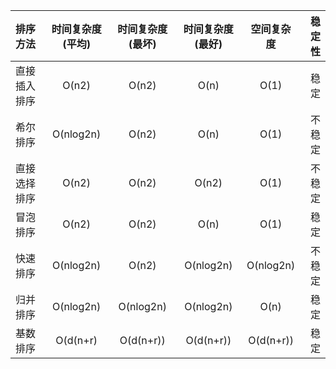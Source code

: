 
|排序方法|时间复杂度(平均)|时间复杂度(最坏)|时间复杂度(最好)|空间复杂度|稳定性|
|:-|:-:|:-:|:-:|:-:|-:|
|直接插入排序|O(n2)|O(n2)|O(n)|O(1)|稳定|
|希尔排序|O(nlog2n)|O(n2)|O(n)|O(1)|不稳定|
|直接选择排序|O(n2)|O(n2)|O(n2)|O(1)|不稳定|
|冒泡排序|O(n2)|O(n2)|O(n)|O(1)|稳定|
|快速排序|O(nlog2n)|O(n2)|O(nlog2n)|O(nlog2n)|不稳定|
|归并排序|O(nlog2n)|O(nlog2n)|O(nlog2n)|O(n)|稳定|
|基数排序|O(d(n+r)|O(d(n+r))|O(d(n+r))|O(d(n+r))|稳定|




